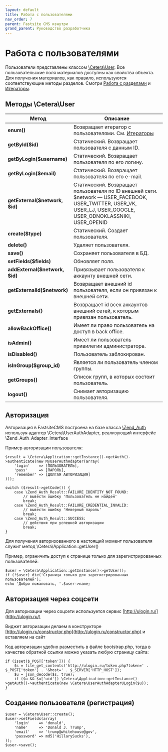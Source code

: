 ```yaml
---
layout: default
title: Работа с пользователями
nav_order: 7
parent: Fastsite CMS изнутри
grand_parent: Руководство разработчика
---
```


# Работа с пользователями

Пользователи представлены классом [\Cetera\User](https://cetera.ru/cetera_cms/doc/api/Cetera/User.html). Все пользовательские поля материалов доступны как свойства объекта. Для получения материалов, как правило, используются соответствующие методы разделов. Смотри [Работа с разделами]({{site.baseurl}}/docs/developer-guide/inside/sections.html) и [Итераторы]({{site.baseurl}}/docs/developer-guide/inside/iterator.html).

## Методы \Cetera\User

Метод | Описание
---|---
**enum()**|Возвращает итератор с пользователями. См. [Итераторы]({{site.baseurl}}/docs/developer-guide/inside/iterator.html)
**getById($id)**|Статический. Возвращает пользователя с данным ID.
**getByLogin($username)**|Статический. Возвращает пользователя по его логину.
**getByLogin($email)**|Статический. Возвращает пользователя по его e-mail.
**getExternal($network, $id)**|Статический. Возвращает пользователя по ID внешней сети. $network — USER_FACEBOOK, USER_TWITTER, USER_VK, USER_LJ, USER_GOOGLE, USER_ODNOKLASSNIKI, USER_OPENID
**create($type)**|Статический. Создает пользователя.
**delete()**|Удаляет пользователя.
**save()**|Сохраняет пользователя в БД.
**setFields($fields)**|Обновляет поля.
**addExternal($network, $id)**|Привязывает пользователя к аккаунту внешней сети.
**getExternalId($network)**|Возвращает внешний id пользователя, если он привязан к внешней сети.
**getExternals()**|Возвращает id всех аккаунтов внешний сетей, к которым привязан пользователь.
**allowBackOffice()**|Имеет ли право пользователь на доступ в back office.
**isAdmin()**|Имеет ли пользователь привилегии администратора.
**isDisabled()**|Пользователь заблокирован.
**isInGroup($group_id)**|Является ли пользователь членом группы.
**getGroups()**|Список групп, в которых состоит пользователь.
**logout()**|Снимает авторизацию пользователя.

## Авторизация

Авторизация в FastsiteCMS построена на базе класса [\Zend_Auth](http://framework.zend.com/manual/1.11/ru/zend.auth.introduction.html) используя адаптер \Cetera\UserAuthAdapter, реализующий интерфейс \Zend_Auth_Adapter_Interface

Пример авторизации пользователя:

	$result = \Cetera\Application::getInstance()->getAuth()->authenticate(new MyUserAuthAdapter(array(
	    'login'    => [ПОЛЬЗОВАТЕЛЬ],
	    'pass'     => [ПАРОЛЬ],
	    'remember' => [ДОЛГАЯ АВТОРИЗАЦИЯ]
	))); 
 
	switch ($result->getCode()) {
	    case \Zend_Auth_Result::FAILURE_IDENTITY_NOT_FOUND:
	        // вывести ошибку 'Пользователь не найден'     
	        break;
	    case \Zend_Auth_Result::FAILURE_CREDENTIAL_INVALID:
	        // вывести ошибку 'Неверный пароль'
	        break;
	    case \Zend_Auth_Result::SUCCESS:
	        // действия при успешной авторизации
	        break;
	}
 

Для получения авторизованного в настоящий момент пользователя служит метод \Cetera\Application::getUser()

Пример, ограничить доступ к странице только для зарегистрированных пользователей:

	$user = \Cetera\Application::getInstance()->getUser();
	if (!$user) die('Страница только для зарегистрированных пользователей');
	echo 'Добро пожаловать, '.$user->name;
 

## Авторизация через соцсети

Для авторизации через соцсети используется сервис [http://ulogin.ru/](http://ulogin.ru/)

Виджет авторизации делаем в конструкторе [http://ulogin.ru/constructor.php](http://ulogin.ru/constructor.php) и вставляем на сайт

Код авторизации удобно разместить в файле bootstrap.php, тогда в качестве обратной ссылки можно указать любую страницу сайта:

	if (isset($_POST['token'])) {
	    $s = file_get_contents('http://ulogin.ru/token.php?token=' . $_POST['token'] . '&host=' . $_SERVER['HTTP_HOST']);
	    $u = json_decode($s, true);
	    if ($u && $u['uid']) \Cetera\Application::getInstance()->getAuth()->authenticate(new \Cetera\UserAuthAdapterULogin($u));
	}
 
## Создание пользователя (регистрация)

	$user = \Cetera\User::create();
	$user->setFields(array(
	    'login'    => 'donald',
	    'name'     => 'Donald J. Trump',
	    'email'    => 'trump@whitehouse@gov',
	    'password' => md5('HillarySucks'),
	));
	$user->save();